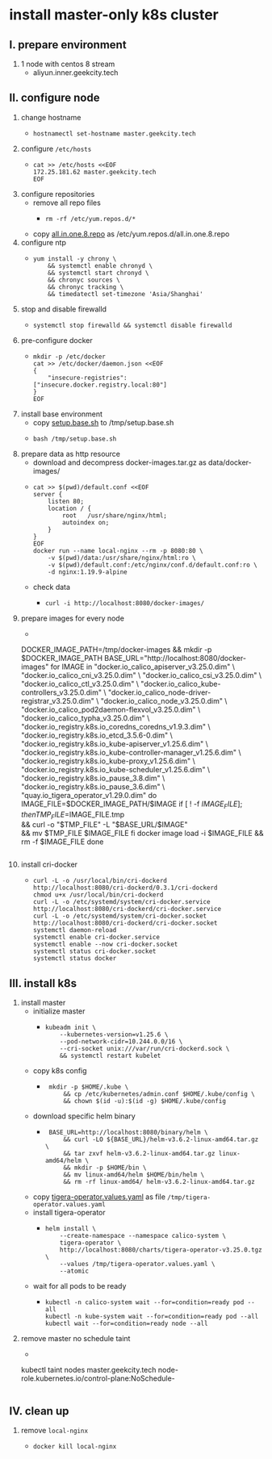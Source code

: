 # install master-only k8s cluster

## I. prepare environment

1. 1 node with centos 8 stream
    * aliyun.inner.geekcity.tech

## II. configure node

1. change hostname
    * ```shell
      hostnamectl set-hostname master.geekcity.tech
      ```
2. configure `/etc/hosts`
    * ```shell
      cat >> /etc/hosts <<EOF
      172.25.181.62 master.geekcity.tech
      EOF
      ```
3. configure repositories
    * remove all repo files
        + ```shell
          rm -rf /etc/yum.repos.d/*
          ```
    * copy [all.in.one.8.repo](resources/one-master/all.in.one.8.repo.md) as /etc/yum.repos.d/all.in.one.8.repo
4. configure ntp
    * ```shell
      yum install -y chrony \
          && systemctl enable chronyd \
          && systemctl start chronyd \
          && chronyc sources \
          && chronyc tracking \
          && timedatectl set-timezone 'Asia/Shanghai'
      ```
5. stop and disable firewalld
    * ```shell
      systemctl stop firewalld && systemctl disable firewalld
      ```
6. pre-configure docker
    * ```shell
      mkdir -p /etc/docker
      cat >> /etc/docker/daemon.json <<EOF
      {
          "insecure-registries": ["insecure.docker.registry.local:80"]
      }
      EOF
      ```
7. install base environment
    * copy [setup.base.sh](resources/one-master/setup.base.sh.md) to /tmp/setup.base.sh
    * ```shell
      bash /tmp/setup.base.sh
      ```
8. prepare data as http resource
    * download and decompress docker-images.tar.gz as data/docker-images/
    * ```shell
      cat >> $(pwd)/default.conf <<EOF
      server {
          listen 80;
          location / {
              root   /usr/share/nginx/html;
              autoindex on;
          }
      }
      EOF
      docker run --name local-nginx --rm -p 8080:80 \
          -v $(pwd)/data:/usr/share/nginx/html:ro \
          -v $(pwd)/default.conf:/etc/nginx/conf.d/default.conf:ro \
          -d nginx:1.19.9-alpine
      ```
    * check data
        + ```shell
          curl -i http://localhost:8080/docker-images/
          ```
9. prepare images for every node
    * ```shell
   DOCKER_IMAGE_PATH=/tmp/docker-images && mkdir -p $DOCKER_IMAGE_PATH BASE_URL="http://localhost:8080/docker-images"
   for IMAGE in "docker.io_calico_apiserver_v3.25.0.dim" \
   "docker.io_calico_cni_v3.25.0.dim" \
   "docker.io_calico_csi_v3.25.0.dim" \
   "docker.io_calico_ctl_v3.25.0.dim" \
   "docker.io_calico_kube-controllers_v3.25.0.dim" \
   "docker.io_calico_node-driver-registrar_v3.25.0.dim" \
   "docker.io_calico_node_v3.25.0.dim" \
   "docker.io_calico_pod2daemon-flexvol_v3.25.0.dim" \
   "docker.io_calico_typha_v3.25.0.dim" \
   "docker.io_registry.k8s.io_coredns_coredns_v1.9.3.dim" \
   "docker.io_registry.k8s.io_etcd_3.5.6-0.dim" \
   "docker.io_registry.k8s.io_kube-apiserver_v1.25.6.dim" \
   "docker.io_registry.k8s.io_kube-controller-manager_v1.25.6.dim" \
   "docker.io_registry.k8s.io_kube-proxy_v1.25.6.dim" \
   "docker.io_registry.k8s.io_kube-scheduler_v1.25.6.dim" \
   "docker.io_registry.k8s.io_pause_3.8.dim" \
   "docker.io_registry.k8s.io_pause_3.6.dim" \
   "quay.io_tigera_operator_v1.29.0.dim"
   do IMAGE_FILE=$DOCKER_IMAGE_PATH/$IMAGE if [ ! -f $IMAGE_FILE ]; then TMP_FILE=$IMAGE_FILE.tmp \
   && curl -o "$TMP_FILE" -L "$BASE_URL/$IMAGE" \
   && mv $TMP_FILE $IMAGE_FILE fi docker image load -i $IMAGE_FILE && rm -f $IMAGE_FILE done
     ```
10. install cri-docker
    * ```shell
      curl -L -o /usr/local/bin/cri-dockerd http://localhost:8080/cri-dockerd/0.3.1/cri-dockerd
      chmod u+x /usr/local/bin/cri-dockerd
      curl -L -o /etc/systemd/system/cri-docker.service http://localhost:8080/cri-dockerd/cri-docker.service
      curl -L -o /etc/systemd/system/cri-docker.socket http://localhost:8080/cri-dockerd/cri-docker.socket
      systemctl daemon-reload
      systemctl enable cri-docker.service
      systemctl enable --now cri-docker.socket
      systemctl status cri-docker.socket
      systemctl status docker
      ```

## III. install k8s

1. install master
    * initialize master
        + ```shell
          kubeadm init \
              --kubernetes-version=v1.25.6 \
              --pod-network-cidr=10.244.0.0/16 \
              --cri-socket unix:///var/run/cri-dockerd.sock \
              && systemctl restart kubelet
           ```
    * copy k8s config
        + ```shell
           mkdir -p $HOME/.kube \
               && cp /etc/kubernetes/admin.conf $HOME/.kube/config \
               && chown $(id -u):$(id -g) $HOME/.kube/config
           ```
    * download specific helm binary
        + ```shell
           BASE_URL=http://localhost:8080/binary/helm \
               && curl -LO ${BASE_URL}/helm-v3.6.2-linux-amd64.tar.gz \
               && tar zxvf helm-v3.6.2-linux-amd64.tar.gz linux-amd64/helm \
               && mkdir -p $HOME/bin \
               && mv linux-amd64/helm $HOME/bin/helm \
               && rm -rf linux-amd64/ helm-v3.6.2-linux-amd64.tar.gz
           ```
    * copy [tigera-operator.values.yaml](../resources/tigera-operator.values.yaml.md) as
      file `/tmp/tigera-operator.values.yaml`
    * install tigera-operator
        + ```shell
          helm install \
              --create-namespace --namespace calico-system \
              tigera-operator \
              http://localhost:8080/charts/tigera-operator-v3.25.0.tgz \
              --values /tmp/tigera-operator.values.yaml \
              --atomic
          ```
    * wait for all pods to be ready
        + ```shell
          kubectl -n calico-system wait --for=condition=ready pod --all
          kubectl -n kube-system wait --for=condition=ready pod --all
          kubectl wait --for=condition=ready node --all
          ```
2. remove master no schedule taint
    * ```shell
   kubectl taint nodes master.geekcity.tech node-role.kubernetes.io/control-plane:NoSchedule-
     ```

## IV. clean up

1. remove `local-nginx`
    * ```shell
      docker kill local-nginx
      ```